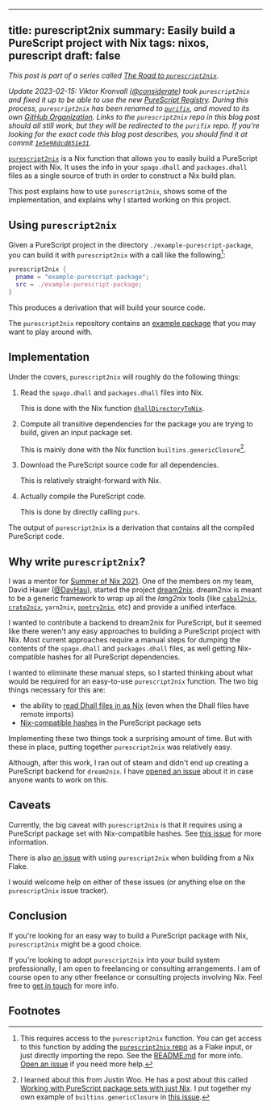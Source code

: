 ------------------------------------------------------
title: purescript2nix
summary: Easily build a PureScript project with Nix
tags: nixos, purescript
draft: false
------------------------------------------------------

*This post is part of a series called
[The Road to `purescript2nix`](./2021-12-10-road-to-purescript2nix).*

*Update 2023-02-15: Viktor Kronvall ([@considerate](https://github.com/considerate))
took `purescript2nix` and fixed it up to be able to use the new
[PureScript Registry](https://github.com/purescript/registry).  During this process,
`purescript2nix` has been renamed to [`purifix`](https://github.com/purifix/purifix),
and moved to its own [GitHub Organization](https://github.com/purifix).
Links to the `purescript2nix` repo in this blog post should all still work, but
they will be redirected to the `purifix` repo.  If you're looking for the
exact code this blog post describes, you should find it at
commit [`1e5e98dcd851e31`](https://github.com/purifix/purifix/tree/1e5e98dcd851e31b5eb9e20bd3627b2c330ee7e0).*

[`purescript2nix`](https://github.com/cdepillabout/purescript2nix)
is a Nix function that allows you to easily build
a PureScript project with Nix.  It uses the info in your `spago.dhall`
and `packages.dhall` files as a single source of truth in order to
construct a Nix build plan.

This post explains how to use `purescript2nix`, shows some of the
implementation, and explains why I started working on this project.

## Using `purescript2nix`

Given a PureScript project in the directory `./example-purescript-package`,
you can build it with `purescript2nix` with a call like the following[^1]:

```nix
purescript2nix {
  pname = "example-purescript-package";
  src = ./example-purescript-package;
}
```

This produces a derivation that will build your source code.

The `purescript2nix` repository contains an
[example package](https://github.com/cdepillabout/purescript2nix/blob/d16ed5b38a26ea72d114cc0e3df0db5bd20e902b/nix/overlay.nix#L8-L17)
that you may want to play around with.

## Implementation

Under the covers, `purescript2nix` will roughly do the following things:

1. Read the `spago.dhall` and `packages.dhall` files into Nix.

    This is done with the Nix function
    [`dhallDirectoryToNix`](./2021-12-10-dhallDirectoryToNix).

2. Compute all transitive dependencies for the package
    you are trying to build, given an input package set.

    This is mainly done with the Nix function
    `builtins.genericClosure`[^2].

3. Download the PureScript source code for all dependencies.

    This is relatively straight-forward with Nix.

4. Actually compile the PureScript code.

    This is done by directly calling `purs`.

The output of `purescript2nix` is a derivation that contains all the compiled
PureScript code.

## Why write `purescript2nix`?

I was a mentor for [Summer of Nix 2021](https://summer.nixos.org/).
One of the members on my team, David Hauer ([@DavHau](https://github.com/DavHau)),
started the project [dream2nix](https://github.com/nix-community/dream2nix).
dream2nix is meant to be a generic framework to wrap up all the _lang2nix_
tools (like [`cabal2nix`](https://github.com/NixOS/cabal2nix),
[`crate2nix`](https://github.com/kolloch/crate2nix),
`yarn2nix`, [`poetry2nix`](https://github.com/nix-community/poetry2nix), etc) and
provide a unified interface.

I wanted to contribute a backend to dream2nix for PureScript, but it seemed
like there weren't any easy approaches to building a PureScript project with
Nix.  Most current approaches require a manual steps for dumping the contents
of the `spago.dhall` and `packages.dhall` files, as well getting Nix-compatible
hashes for all PureScript dependencies.

I wanted to eliminate these manual steps, so I started thinking about
what would be required for an easy-to-use `purescript2nix` function.
The two big things necessary for this are:

-   the ability to
    [read Dhall files in as Nix](./2021-12-10-dhallDirectoryToNix)
    (even when the Dhall files have remote imports)
-   [Nix-compatible hashes](./2021-12-10-purescript-package-set-with-hashes)
    in the PureScript package sets

Implementing these two things took a surprising amount of time. But with
these in place, putting together `purescript2nix` was relatively easy.

Although, after this work, I ran out of steam and didn't end up creating a
PureScript backend for `dream2nix`.  I have
[opened an issue](https://github.com/cdepillabout/purescript2nix/issues/5)
about it in case anyone wants to work on this.

## Caveats

Currently, the big caveat with `purescript2nix` is that it requires
using a PureScript package set with Nix-compatible hashes.
See [this issue](https://github.com/cdepillabout/purescript2nix/issues/4)
for more information.

There is also [an issue](https://github.com/cdepillabout/purescript2nix/issues/1)
with using `purescript2nix` when building from a Nix Flake.

I would welcome help on either of these issues (or anything else on the
`purescript2nix` issue tracker).

## Conclusion

If you're looking for an easy way to build a PureScript package with
Nix, `purescript2nix` might be a good choice.

If you're looking to adopt `purescript2nix` into your build system
professionally, I am open to freelancing or consulting arrangements.
I am of course open to any other freelance or consulting projects involving Nix.
Feel free to [get in touch](https://functor.tokyo/about) for more info.

## Footnotes

[^1]: This requires access to the `purescript2nix` function.  You can get access
    to this function by adding the
    [`purescript2nix` repo](https://github.com/cdepillabout/purescript2nix)
    as a Flake input, or just directly importing the repo.  See the
    [README.md](https://github.com/cdepillabout/purescript2nix#readme) for more
    info.  [Open an issue](https://github.com/cdepillabout/purescript2nix/issues)
    if you need more help.

[^2]: I learned about this from Justin Woo.  He has a post about this called
    [Working with PureScript package sets with just Nix](https://qiita.com/kimagure/items/25ca3ddcc8e0b636884e).
    I put together my own example of `builtins.genericClosure` in
    [this issue](https://github.com/NixOS/nix/issues/552#issuecomment-971212372).
